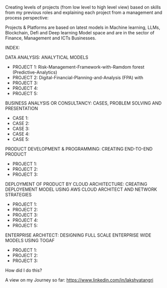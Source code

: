 Creating levels of projects (from low level to high level view) based on skills from my previous roles and explaining each project from a management and process perspective:

Projects & Platforms are based on latest models in Machine learning, LLMs, Blockchain, Defi and Deep learning Model space and are in the sector of Finance, Management and ICTs Businesses.

INDEX:

DATA ANALYSIS: ANALYTICAL MODELS 
- PROJECT 1: Risk-Management-Framework-with-Ramdom forest (Predictive-Analytics)
- PROJECT 2: Digital-Financial-Planning-and-Analysis (FPA) with
- PROJECT 3:
- PROJECT 4:
- PROJECT 5:

BUSINESS ANALYSIS OR CONSULTANCY: CASES, PROBLEM SOLVING AND PRESENTATION
- CASE 1:
- CASE 2:
- CASE 3:
- CASE 4:
- CASE 5:

PRODUCT DEVELOPMENT & PROGRAMMING: CREATING END-TO-END PRODUCT
- PROJECT 1:
- PROJECT 2:
- PROJECT 3:

DEPLOYMENT OF PRODUCT BY CLOUD ARCHITECTURE: CREATING DEPLOYEMENT MODEL USING AWS CLOUD ARCHITECT AND NETWORK STRATEGIES
- PROJECT 1:
- PROJECT 2:
- PROJECT 3:
- PROJECT 4:
- PROJECT 5:

ENTERPRISE ARCHITECT: DESIGNING FULL SCALE ENTERPRISE WIDE MODELS USING TOGAF
- PROJECT 1:
- PROJECT 2:
- PROJECT 3:

How did I do this? 

A view on my Journey so far: https://www.linkedin.com/in/lakshyatangri

<!---
LakshyaTangri/LakshyaTangri is a ✨ special ✨ repository because its `README.md` (this file) appears on your GitHub profile.
You can click the Preview link to take a look at your changes.
--->
